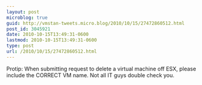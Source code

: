 ```yaml
---
layout: post
microblog: true
guid: http://vmstan-tweets.micro.blog/2010/10/15/27472860512.html
post_id: 3045921
date: 2010-10-15T13:49:31-0600
lastmod: 2010-10-15T13:49:31-0600
type: post
url: /2010/10/15/27472860512.html
---
```

Protip: When submitting request to delete a virtual machine off ESX, please include the CORRECT VM name. Not all IT guys double check you.
